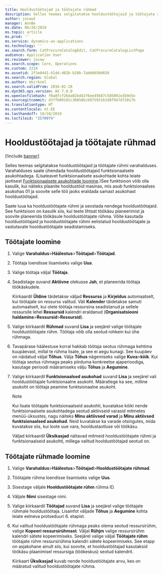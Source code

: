 ```yaml
---
title: Hooldustöötajad ja töötajate rühmad
description: Selles teemas selgitatakse hooldustöötajaid ja töötajate rühmi varahalduses.
author: josaw1
manager: AnnBe
ms.date: 06/26/2019
ms.topic: article
ms.prod: ''
ms.service: dynamics-ax-applications
ms.technology: ''
ms.search.form: CatProcureCatalogEdit, CatProcureCatalogListPage
audience: Application User
ms.reviewer: josaw
ms.search.scope: Core, Operations
ms.custom: 2214
ms.assetid: 2f3e0441-414d-402b-b28b-7ab0d650d658
ms.search.region: Global
ms.author: mkirknel
ms.search.validFrom: 2016-02-28
ms.dyn365.ops.version: AX 7.0.0
ms.openlocfilehash: f0a8fcf26da02bd42f6ee45687c585091e3b945e
ms.sourcegitcommit: d37fb09101c30858bcb975931b3d8f947d72017b
ms.translationtype: HT
ms.contentlocale: et-EE
ms.lasthandoff: 10/10/2019
ms.locfileid: "2570974"
---
```

# <a name="maintenance-workers-and-worker-groups"></a>Hooldustöötajad ja töötajate rühmad

[!include [banner](../../includes/banner.md)]

 

Selles teemas selgitatakse hooldustöötajaid ja töötajate rühmi varahalduses. Varahalduses saate ühendada hooldustöötajaid funktsionaalsete asukohtadega. (Lisateavet funktsionaalsete asukohtade kohta leiate jaotisest [Funktsionaalsete asukohtade loomine](../functional-locations/create-functional-locations.md).)See funktsioon võib olla kasulik, kui näiteks plaanite hooldustöid masinas, mis asub funktsionaalses asukohas 01 ja soovite selle töö jaoks eraldada samast asukohast hooldustöötajad.

Saate luua ka hooldustöötajate rühmi ja seostada nendega hooldustöötajaid. See funktsioon on kasulik siis, kui teete lihtsat töökäsu planeerimist ja soovite planeerida töökäsule hooldustöötajate rühma. Võite kasutada hooldustöötajaid ja hooldustöötajate rühmi eelistatud hooldustöötajate ja vastutavate hooldustöötajate seadistamiseks. 


## <a name="create-workers"></a>Töötajate loomine

1. Valige **Varahaldus**\>**Häälestus**\>**Töötajad**\>**Töötajad**.
2. Töötaja loendisse lisamiseks valige **Uus**.
3. Valige töötaja väljal **Töötaja**.
4. Seadistage suvand **Aktiivne** olekusse **Jah**, et planeerida töötaja töökäskudele.

    Kiirkaardil **Üldine** täidetakse väljad **Ressurss** ja **Kirjeldus** automaatselt, kui töötajale on ressurss valitud. Väli **Kalender** täidetakse samuti automaatselt, kui olete töötaja ressursina seadistanud ja sellele ressursile lehel **Ressursid** kalendri eraldanud (**Organisatsiooni haldamine**\>**Ressursid**\>**Ressursid**).

5. Valige kiirkaardil **Rühmad** suvand **Lisa** ja seejärel valige töötajale hooldustöötajate rühm. Töötaja võib olla seotud rohkem kui ühe rühmaga.
6. Tavapärase häälestuse korral hakkab töötaja seotus rühmaga kehtima kuupäevast, millal te rühma lisate, ja see ei aegu kunagi. See kuupäev on näidatud väljal **Tõhus**. Välja **Tõhus** nägemiseks valige **Kuva**\>**kõik**. Kui töötaja seotus rühmaga peaks piirduma konkreetse ajaperioodiga, kasutage perioodi määramiseks välju **Tõhus** ja **Aegumine**.
7. Valige kiirkaardil **Funktsionaalsed asukohad** suvand **Lisa** ja seejärel vali hooldustöötajale funktsionaalne asukoht. Määratlege ka see, milline asukoht on töötaja peamine funktsionaalne asukoht.

    > [!NOTE]
    > Kui lisate töötajale funktsionaalseid asukohti, kuvatakse kõiki nende funktsionaalsete asukohtadega seotud aktiivseid varasid mitmetes menüü-üksustes, nagu näiteks **Minu aktiivsed varad** ja **Minu aktiivsed funktsionaalsed asukohad**. Neid kuvatakse ka varade otsingutes, mida kuvatakse siis, kui loote uue vara, hooldustaotluse või töökäsu.

    Väljad kiirkaardil **Üksikasjad** näitavad mitmeid hooldustöötajate rühmi ja funktsionaalseid asukohti, millega valitud hooldustöötajad seotud on.

## <a name="create-worker-groups"></a>Töötajate rühmade loomine

1. Valige **Varahaldus**\>**Häälestus**\>**Töötajad**\>**Hooldustöötajate rühmad**.
2. Töötajate rühma loendisse lisamiseks valige **Uus**.
3. Sisestage väljale **Hooldustöötajate rühm** rühma ID.
4. Väljale **Nimi** sisestage nimi.
5. Valige kiirkaardil **Töötajad** suvand **Lisa** ja seejärel valige töötajate rühmale hooldustöötaja. Lisainfot väljade **Tõhus** ja **Aegumine** kohta leiate eelneva protseduuri 6. etapist.
6. Kui valitud hooldustöötajate rühmaga peaks olema seotud ressursirühm, valige **Kopeeri ressursirühmast**. Väljal **Rühjm** valige ressursirühm kalendri sätete kopeerimiseks. Seejärel valige väljal **Töötajate rühm** töötajate rühm ressursirühma kalendri sätete kopeerimiseks. See etapp on asjakohane ainult siis, kui soovite, et hooldustöötajad kasutaksid töökäsu plaanimisel ressursiga (töökeskus) seotud kalendrit.

    Kiirkaart **Üksikasjad** kuvab nende hooldustöötajate arvu, kes on määratud valitud hooldustöötajate rühma.
